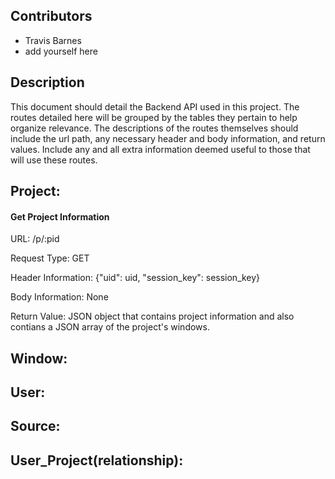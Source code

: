 ## Contributors
- Travis Barnes
- add yourself here

## Description
This document should detail the Backend API used in this project. The routes detailed here will be grouped by the tables they pertain to help organize relevance. The descriptions of the routes themselves should include the url path, any necessary header and body information, and return values. Include any and all extra information deemed useful to those that will use these routes.


## Project:

#### Get Project Information
URL: /p/:pid

Request Type: GET

Header Information: {"uid": uid, "session_key": session_key}

Body Information: None

Return Value: JSON object that contains project information and also contians a JSON array of the project's windows.


## Window:
## User:
## Source:
## User_Project(relationship):


